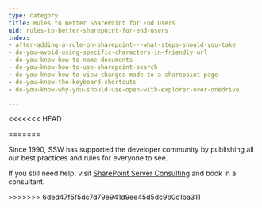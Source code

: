 ```yaml
---
type: category
title: Rules to Better SharePoint for End Users
uid: rules-to-better-sharepoint-for-end-users
index:
- after-adding-a-rule-on-sharepoint---what-steps-should-you-take
- do-you-avoid-using-specific-characters-in-friendly-url
- do-you-know-how-to-name-documents
- do-you-know-how-to-use-sharepoint-search
- do-you-know-how-to-view-changes-made-to-a-sharepoint-page
- do-you-know-the-keyboard-shortcuts
- do-you-know-why-you-should-use-open-with-explorer-over-onedrive

---
```

<<<<<<< HEAD

=======
<p>​Since 1990, SSW has supported the developer community by publishing all our best practices and rules for everyone to see.&#160;​</p><p>If you still need help, visit&#160;<a href="http&#58;//www.ssw.com.au/ssw/Consulting/SharePoint.aspx">SharePoint Server ​Consulting​</a>&#160;and book in a consultant.</p>
>>>>>>> 6ded47f5f5dc7d79e941d9ee45d5dc9b0c1ba311


